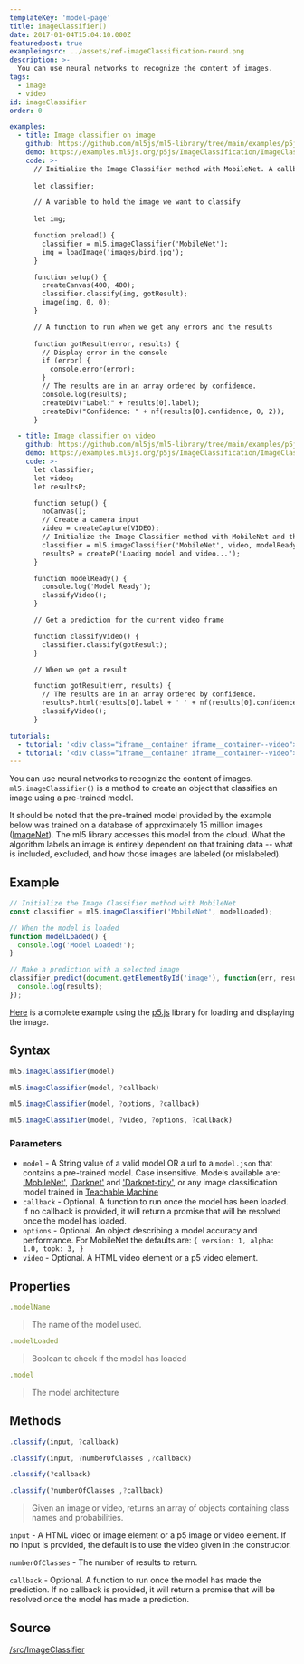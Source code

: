 ```yaml
---
templateKey: 'model-page'
title: imageClassifier()
date: 2017-01-04T15:04:10.000Z
featuredpost: true
exampleimgsrc: ../assets/ref-imageClassification-round.png
description: >-
  You can use neural networks to recognize the content of images.
tags:
  - image
  - video
id: imageClassifier
order: 0

examples:
  - title: Image classifier on image
    github: https://github.com/ml5js/ml5-library/tree/main/examples/p5js/ImageClassification/ImageClassification
    demo: https://examples.ml5js.org/p5js/ImageClassification/ImageClassification
    code: >-
      // Initialize the Image Classifier method with MobileNet. A callback needs to be passed.
      
      let classifier;

      // A variable to hold the image we want to classify
      
      let img;

      function preload() {
        classifier = ml5.imageClassifier('MobileNet');
        img = loadImage('images/bird.jpg');
      }

      function setup() {
        createCanvas(400, 400);
        classifier.classify(img, gotResult);
        image(img, 0, 0);
      }

      // A function to run when we get any errors and the results
      
      function gotResult(error, results) {
        // Display error in the console
        if (error) {
          console.error(error);
        }
        // The results are in an array ordered by confidence.
        console.log(results);
        createDiv("Label:" + results[0].label);
        createDiv("Confidence: " + nf(results[0].confidence, 0, 2));
      }

  - title: Image classifier on video
    github: https://github.com/ml5js/ml5-library/tree/main/examples/p5js/ImageClassification/ImageClassification_Video
    demo: https://examples.ml5js.org/p5js/ImageClassification/ImageClassification_Video
    code: >-
      let classifier;
      let video;
      let resultsP;

      function setup() {
        noCanvas();
        // Create a camera input
        video = createCapture(VIDEO);
        // Initialize the Image Classifier method with MobileNet and the video as the second argument
        classifier = ml5.imageClassifier('MobileNet', video, modelReady);
        resultsP = createP('Loading model and video...');
      }

      function modelReady() {
        console.log('Model Ready');
        classifyVideo();
      }

      // Get a prediction for the current video frame

      function classifyVideo() {
        classifier.classify(gotResult);
      }

      // When we get a result

      function gotResult(err, results) {
        // The results are in an array ordered by confidence.
        resultsP.html(results[0].label + ' ' + nf(results[0].confidence, 0, 2));
        classifyVideo();
      }

tutorials:
  - tutorial: '<div class="iframe__container iframe__container--video"><iframe src="https://www.youtube.com/embed/yNkAuWz5lnY" frameborder="0" allow="accelerometer; autoplay; encrypted-media; gyroscope; picture-in-picture" allowfullscreen></iframe></div>'
  - tutorial: '<div class="iframe__container iframe__container--video"><iframe src="https://www.youtube.com/embed/D9BoBSkLvFo" frameborder="0" allow="accelerometer; autoplay; encrypted-media; gyroscope; picture-in-picture" allowfullscreen></iframe></div>'
---
```


You can use neural networks to recognize the content of images. `ml5.imageClassifier()` is a method to create an object that classifies an image using a pre-trained model.

It should be noted that the pre-trained model provided by the example below was trained on a database of approximately 15 million images ([ImageNet](http://www.image-net.org/)). The ml5 library accesses
this model from the cloud. What the algorithm labels an image is entirely dependent on that training data -- what is included, excluded, and how those images are labeled (or mislabeled).

## Example

```javascript
// Initialize the Image Classifier method with MobileNet
const classifier = ml5.imageClassifier('MobileNet', modelLoaded);

// When the model is loaded
function modelLoaded() {
  console.log('Model Loaded!');
}

// Make a prediction with a selected image
classifier.predict(document.getElementById('image'), function(err, results) {
  console.log(results);
});
```

[Here](https://github.com/ml5js/ml5-library/blob/main/examples/p5js/ImageClassification/ImageClassification/sketch.js) is a complete example using the [p5.js](https://p5js.org/) library for loading and displaying the image.

## Syntax
  ```javascript
  ml5.imageClassifier(model)
  ```

  ```javascript
  ml5.imageClassifier(model, ?callback)
  ```

  ```javascript
  ml5.imageClassifier(model, ?options, ?callback)
  ```

  ```javascript
  ml5.imageClassifier(model, ?video, ?options, ?callback)
  ```

### Parameters

  - `model` - A String value of a valid model OR a url to a `model.json` that contains a pre-trained model. Case insensitive. Models available are: ['MobileNet'](https://arxiv.org/abs/1704.04861), ['Darknet'](https://pjreddie.com/darknet/imagenet/) and ['Darknet-tiny'](https://pjreddie.com/darknet/tiny-darknet/), or any image classification model trained in [Teachable Machine](https://teachablemachine.withgoogle.com/io19)
  - `callback` - Optional. A function to run once the model has been loaded. If no callback is provided, it will return a promise that will be resolved once the model has loaded.
  - `options` - Optional. An object describing a model accuracy and performance. For MobileNet the defaults are: `{ version: 1,
    alpha: 1.0, topk: 3, }`
  - `video` - Optional. A HTML video element or a p5 video element.

## Properties

  ```javascript
  .modelName
  ```
  > The name of the model used.

  ```javascript
  .modelLoaded
  ```
  > Boolean to check if the model has loaded

  ```javascript
  .model
  ```
  > The model architecture

## Methods

  ```javascript
  .classify(input, ?callback)
  ```

  ```javascript
  .classify(input, ?numberOfClasses ,?callback)
  ```

  ```javascript
  .classify(?callback)
  ```

  ```javascript
  .classify(?numberOfClasses ,?callback)
  ```

  > Given an image or video, returns an array of objects containing class names and probabilities.

  `input` -  A HTML video or image element or a p5 image or video element. If no input is provided, the default is to use the video given in the constructor.

  `numberOfClasses` -  The number of results to return.

  `callback` - Optional. A function to run once the model has made the prediction. If no callback is provided, it will return a promise that will be resolved once the model has made a prediction.

## Source

[/src/ImageClassifier](https://github.com/ml5js/ml5-library/tree/main/src/ImageClassifier)
